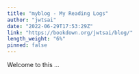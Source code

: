 ```yaml
---
title: "myblog - My Reading Logs"
author: "jwtsai"
date: "2022-06-29T17:53:29Z"
link: "https://bookdown.org/jwtsai/blog/"
length_weight: "6%"
pinned: false
---
```


Welcome to this ...
